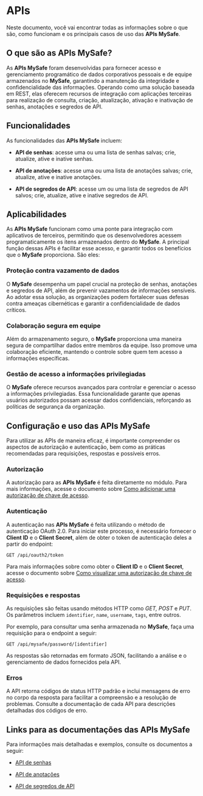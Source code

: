 # APIs

Neste documento, você vai encontrar todas as informações sobre o que são, como funcionam e os principais casos de uso das **APIs MySafe**.

## O que são as APIs MySafe?
As **APIs MySafe** foram desenvolvidas para fornecer acesso e gerenciamento programático de dados corporativos pessoais e de equipe armazenados no **MySafe**, garantindo a manutenção da integridade e confidencialidade das informações. Operando como uma solução baseada em REST, elas oferecem recursos de integração com aplicações terceiras para realização de consulta, criação, atualização, ativação e inativação de senhas, anotações e segredos de API. 


## Funcionalidades
As funcionalidades das **APIs MySafe** incluem:


* **API de senhas**: acesse uma ou uma lista de senhas salvas; crie, atualize, ative e inative senhas.

* **API de anotações**: acesse uma ou uma lista de anotações salvas; crie, atualize, ative e inative anotações.

* **API de segredos de API**: acesse um ou uma lista de segredos de API salvos; crie, atualize, ative e inative segredos de API.

## Aplicabilidades

As **APIs MySafe** funcionam como uma ponte para integração com aplicativos de terceiros, permitindo que os desenvolvedores acessem programaticamente os itens armazenados dentro do **MySafe**. A principal função dessas APIs é facilitar esse acesso, e garantir todos os benefícios que o **MySafe** proporciona. São eles:


### Proteção contra vazamento de dados

O **MySafe** desempenha um papel crucial na proteção de senhas, anotações e segredos de API, além de prevenir vazamentos de informações sensíveis. Ao adotar essa solução, as organizações podem fortalecer suas defesas contra ameaças cibernéticas e garantir a confidencialidade de dados críticos.


### Colaboração segura em equipe


Além do armazenamento seguro, o **MySafe** proporciona uma maneira segura de compartilhar dados entre membros da equipe. Isso promove uma colaboração eficiente, mantendo o controle sobre quem tem acesso a informações específicas.




### Gestão de acesso a informações privilegiadas


O **MySafe** oferece recursos avançados para controlar e gerenciar o acesso a informações privilegiadas. Essa funcionalidade garante que apenas usuários autorizados possam acessar dados confidenciais, reforçando as políticas de segurança da organização.


## Configuração e uso das APIs MySafe

Para utilizar as APIs de maneira eficaz, é importante compreender os aspectos de autorização e autenticação, bem como as práticas recomendadas para requisições, respostas e possíveis erros.

### Autorização

A autorização para as **APIs MySafe** é feita diretamente no módulo.
Para mais informações, acesse o documento sobre [Como adicionar uma autorização de chave de acesso](/v3-32/docs/pt/mysafe-how-to-add-an-access-key-authorization).

### Autenticação

A autenticação nas **APIs MySafe** é feita utilizando o método de autenticação OAuth 2.0. Para iniciar este processo, é necessário fornecer o **Client ID** e o **Client Secret**, além de obter o token de autenticação deles a partir do endpoint:

```
GET /api/oauth2/token
```

Para mais informações sobre como obter o **Client ID** e o **Client Secret**, acesse o documento sobre [Como visualizar uma autorização de chave de acesso](/v3-32/docs/pt/mysafe-how-to-view-an-access-key-authorization).

### Requisições e respostas

As requisições são feitas usando métodos HTTP como *GET, POST* e *PUT*. Os parâmetros incluem `identifier`, `name`, `username`, `tags`, entre outros.

Por exemplo, para consultar uma senha armazenada no **MySafe**, faça uma requisição para o endpoint a seguir:


```
GET /api/mysafe/password/[identifier]
```


As respostas são retornadas em formato JSON, facilitando a análise e o gerenciamento de dados fornecidos pela API.

### Erros
A API retorna códigos de status HTTP padrão e inclui mensagens de erro no corpo da resposta para facilitar a compreensão e a resolução de problemas.
Consulte a documentação de cada API para descrições detalhadas dos códigos de erro.

## Links para as documentações das APIs MySafe

Para informações mais detalhadas e exemplos, consulte os documentos a seguir:



* [API de senhas](/v3-32/docs/pt/mysafe-apis-passwords)

* [API de anotações](/v3-32/docs/pt/mysafe-apis-notes)

* [API de segredos de API](/v3-32/docs/pt/mysafe-apis-secrets-api)